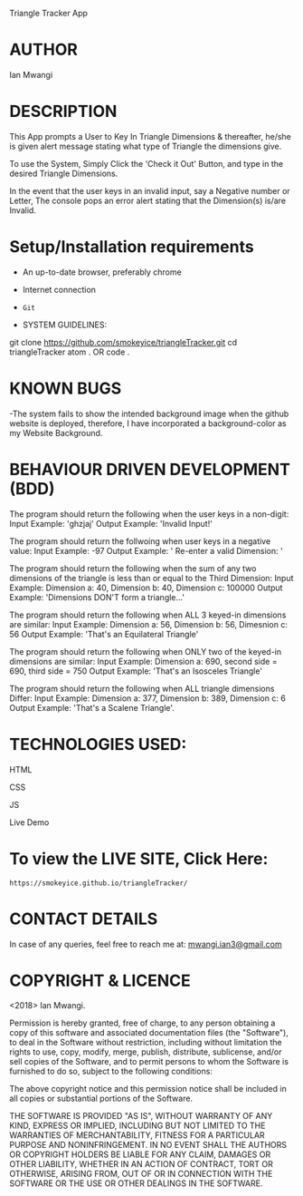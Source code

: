 Triangle Tracker App


# AUTHOR

  Ian Mwangi


# DESCRIPTION

  This App prompts a User to Key In Triangle Dimensions & thereafter, he/she is given alert message stating what type of Triangle the dimensions give. 
  
  To use the System, Simply Click the 'Check it Out' Button, and type in the desired Triangle Dimensions.
  
  In the event that the user keys in an invalid input, say a Negative number or Letter, The console pops an error alert stating that the Dimension(s) is/are Invalid.


# Setup/Installation requirements

* An up-to-date browser, preferably chrome

* Internet connection

* `Git`

* SYSTEM GUIDELINES:

git clone https://github.com/smokeyice/triangleTracker.git
cd triangleTracker
atom . OR code .


# KNOWN BUGS

  -The system fails to show the intended background image when the github website is deployed, therefore, I have incorporated a background-color as my Website Background.


 #  BEHAVIOUR DRIVEN DEVELOPMENT (BDD)

The program should return the following when the user keys in a non-digit: 
      Input Example: 'ghzjaj' 
      Output Example: 'Invalid Input!'


The program should return the follwoing when user keys in a negative value: 
      Input Example: -97 
      Output Example: ' Re-enter a valid Dimension: ' 


The program should return the following when the sum of any two dimensions of the triangle is less than or equal to the Third Dimension: 
      Input Example: Dimension a: 40, Dimension b: 40, Dimension c: 100000 
      Output Example: 'Dimensions DON'T form a triangle...'



The program should return the following when ALL 3 keyed-in dimensions are similar: 
         Input Example: Dimension a: 56, Dimension b: 56, Dimesnion c: 56
         Output Example: 'That's an Equilateral Triangle'


The program should return the following when ONLY two of the keyed-in dimensions are similar: 
        Input Example: Dimension a: 690, second side = 690, third side = 750 
        Output Example: 'That's an Isosceles Triangle'


The program should return the following when ALL triangle dimensions Differ: 
        Input Example: Dimension a: 377, Dimension b: 389, Dimension c: 6 
        Output Example: 'That's a Scalene Triangle'.


# TECHNOLOGIES USED:

  HTML

  CSS

  JS

  Live Demo


# To view the LIVE SITE, Click Here: 

    https://smokeyice.github.io/triangleTracker/



# CONTACT DETAILS

  In case of any queries, feel free to reach me at: mwangi.ian3@gmail.com


# COPYRIGHT & LICENCE

  <2018> Ian Mwangi.

  Permission is hereby granted, free of charge, to any person obtaining a copy of this software and associated documentation files (the "Software"), to deal in the Software without restriction, including without limitation the rights to use, copy, modify, merge, publish, distribute, sublicense, and/or sell copies of the Software, and to permit persons to whom the Software is furnished to do so, subject to the following conditions:

  The above copyright notice and this permission notice shall be included in all copies or substantial portions of the Software.

  THE SOFTWARE IS PROVIDED "AS IS", WITHOUT WARRANTY OF ANY KIND, EXPRESS OR IMPLIED, INCLUDING BUT NOT LIMITED TO THE WARRANTIES OF MERCHANTABILITY, FITNESS FOR A PARTICULAR PURPOSE AND NONINFRINGEMENT. IN NO EVENT SHALL THE AUTHORS OR COPYRIGHT HOLDERS BE LIABLE FOR ANY CLAIM, DAMAGES OR OTHER LIABILITY, WHETHER IN AN ACTION OF CONTRACT, TORT OR OTHERWISE, ARISING FROM, OUT OF OR IN CONNECTION WITH THE SOFTWARE OR THE USE OR OTHER DEALINGS IN THE SOFTWARE.